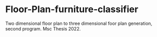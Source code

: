 # Floor-Plan-furniture-classifier
Two dimensional floor plan to three dimensional foor plan generation, second program. Msc Thesis 2022.
